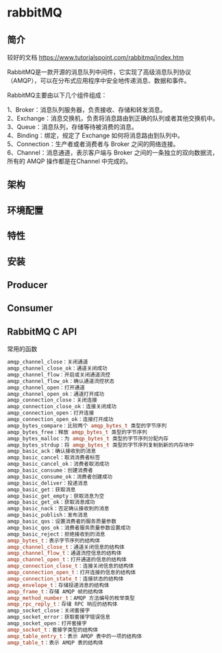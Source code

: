 # rabbitMQ

## 简介

较好的文档 https://www.tutorialspoint.com/rabbitmq/index.htm

RabbitMQ是一款开源的消息队列中间件，它实现了高级消息队列协议（AMQP），可以在分布式应用程序中安全地传递消息、数据和事件。

RabbitMQ主要由以下几个组件组成：

1、Broker：消息队列服务器，负责接收、存储和转发消息。  
2、Exchange：消息交换机，负责将消息路由到正确的队列或者其他交换机中。  
3、Queue：消息队列，存储等待被消费的消息。  
4、Binding：绑定，规定了 Exchange 如何将消息路由到队列中。  
5、Connection：生产者或者消费者与 Broker 之间的网络连接。  
6、Channel：消息通道，表示客户端与 Broker 之间的一条独立的双向数据流，所有的 AMQP 操作都是在Channel 中完成的。

## 架构

## 环境配置

## 特性

## 安装

## Producer

## Consumer

## RabbitMQ C API

常用的函数

```cpp
amqp_channel_close：关闭通道
amqp_channel_close_ok：通道关闭成功
amqp_channel_flow：开启或关闭通道流控
amqp_channel_flow_ok：确认通道流控状态
amqp_channel_open：打开通道
amqp_channel_open_ok：通道打开成功
amqp_connection_close：关闭连接
amqp_connection_close_ok：连接关闭成功
amqp_connection_open：打开连接
amqp_connection_open_ok：连接打开成功
amqp_bytes_compare：比较两个 amqp_bytes_t 类型的字节序列
amqp_bytes_free：释放 amqp_bytes_t 类型的字节序列
amqp_bytes_malloc：为 amqp_bytes_t 类型的字节序列分配内存
amqp_bytes_strdup：将 amqp_bytes_t 类型的字节序列复制到新的内存块中
amqp_basic_ack：确认接收到的消息
amqp_basic_cancel：取消消费者标签
amqp_basic_cancel_ok：消费者取消成功
amqp_basic_consume：创建消费者
amqp_basic_consume_ok：消费者创建成功
amqp_basic_deliver：投递消息
amqp_basic_get：获取消息
amqp_basic_get_empty：获取消息为空
amqp_basic_get_ok：获取消息成功
amqp_basic_nack：否定确认接收到的消息
amqp_basic_publish：发布消息
amqp_basic_qos：设置消费者的服务质量参数
amqp_basic_qos_ok：消费者服务质量参数设置成功
amqp_basic_reject：拒绝接收到的消息
amqp_bytes_t：表示字节序列的结构体
amqp_channel_close_t：通道关闭信息的结构体
amqp_channel_flow_t：通道流控信息的结构体
amqp_channel_open_t：打开通道的信息的结构体
amqp_connection_close_t：连接关闭信息的结构体
amqp_connection_open_t：打开连接的信息的结构体
amqp_connection_state_t：连接状态的结构体
amqp_envelope_t：存储投递消息的结构体
amqp_frame_t：存储 AMQP 帧的结构体
amqp_method_number_t：AMQP 方法编号的枚举类型
amqp_rpc_reply_t：存储 RPC 响应的结构体
amqp_socket_close：关闭套接字
amqp_socket_error：获取套接字错误信息
amqp_socket_open：打开套接字
amqp_socket_t：套接字类型的结构体
amqp_table_entry_t：表示 AMQP 表中的一项的结构体
amqp_table_t：表示 AMQP 表的结构体
```
